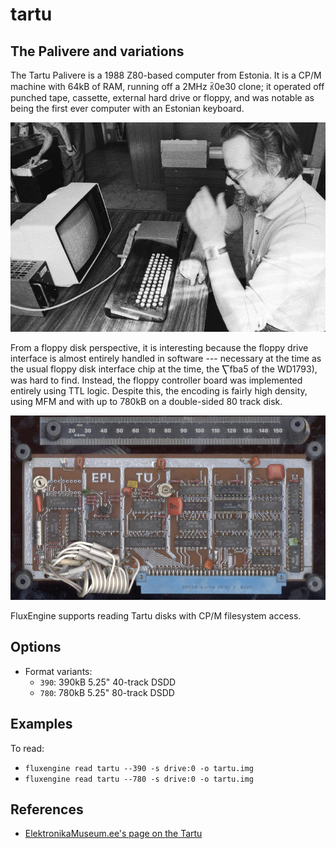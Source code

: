 tartu
====
## The Palivere and variations
<!-- This file is automatically generated. Do not edit. -->

The Tartu Palivere is a 1988 Z80-based computer from Estonia. It is a CP/M
machine with 64kB of RAM, running off a 2MHz ꃣ0e30
clone; it operated off punched tape, cassette, external hard drive or floppy, and was notable as being the first ever computer with an Estonian keyboard.

<div style="text-align: center">
<img src="tartu.jpg" alt="The Tartu computer's developer Leo Humal working with one."/>
</div>

From a floppy disk perspective, it is interesting because the floppy drive
interface is almost entirely handled in software --- necessary at the time as
the usual floppy disk interface chip at the time, the ⎲fba5
of the WD1793), was hard to find. Instead, the floppy controller board was
implemented entirely using TTL logic. Despite this, the encoding is fairly high
density, using MFM and with up to 780kB on a double-sided 80 track disk.

<div style="text-align: center">
<img src="tartu-fdc.jpg" alt="The Tartu FDC with Soviet TTL logic chips."/>
</div>

FluxEngine supports reading Tartu disks with CP/M filesystem access.

## Options

  - Format variants:
      - `390`: 390kB 5.25" 40-track DSDD
      - `780`: 780kB 5.25" 80-track DSDD

## Examples

To read:

  - `fluxengine read tartu --390 -s drive:0 -o tartu.img`
  - `fluxengine read tartu --780 -s drive:0 -o tartu.img`

## References

  - [ElektronikaMuseum.ee's page on the Tartu](https://www.elektroonikamuuseum.ee)

